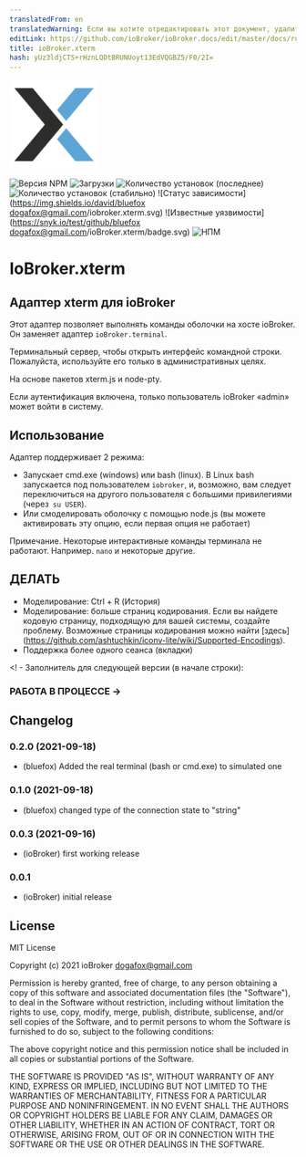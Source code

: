 ```yaml
---
translatedFrom: en
translatedWarning: Если вы хотите отредактировать этот документ, удалите поле «translationFrom», в противном случае этот документ будет снова автоматически переведен
editLink: https://github.com/ioBroker/ioBroker.docs/edit/master/docs/ru/adapterref/iobroker.xterm/README.md
title: ioBroker.xterm
hash: yUz3ldjCTS+rHznLQDtBRUNUoyt13EdVQGBZ5/F0/2I=
---
```

![Логотип](../../../en/adapterref/iobroker.xterm/admin/xterm.png)

![Версия NPM](http://img.shields.io/npm/v/iobroker.xterm.svg)
![Загрузки](https://img.shields.io/npm/dm/iobroker.xterm.svg)
![Количество установок (последнее)](http://iobroker.live/badges/xterm-installed.svg)
![Количество установок (стабильно)](http://iobroker.live/badges/xterm-stable.svg)
![Статус зависимости](https://img.shields.io/david/bluefox <dogafox@gmail.com>/iobroker.xterm.svg)
![Известные уязвимости](https://snyk.io/test/github/bluefox <dogafox@gmail.com>/ioBroker.xterm/badge.svg)
![НПМ](https://nodei.co/npm/iobroker.xterm.png?downloads=true)

# IoBroker.xterm
## Адаптер xterm для ioBroker
Этот адаптер позволяет выполнять команды оболочки на хосте ioBroker. Он заменяет адаптер `ioBroker.terminal`.

Терминальный сервер, чтобы открыть интерфейс командной строки.
Пожалуйста, используйте его только в административных целях.

На основе пакетов xterm.js и node-pty.

Если аутентификация включена, только пользователь ioBroker «admin» может войти в систему.

## Использование
Адаптер поддерживает 2 режима:

- Запускает cmd.exe (windows) или bash (linux). В Linux bash запускается под пользователем `iobroker`, и, возможно, вам следует переключиться на другого пользователя с большими привилегиями (через` su USER`).
- Или смоделировать оболочку с помощью node.js (вы можете активировать эту опцию, если первая опция не работает)

Примечание. Некоторые интерактивные команды терминала не работают. Например. `nano` и некоторые другие.

## ДЕЛАТЬ
- Моделирование: Ctrl + R (История)
- Моделирование: больше страниц кодирования. Если вы найдете кодовую страницу, подходящую для вашей системы, создайте проблему. Возможные страницы кодирования можно найти [здесь] (https://github.com/ashtuchkin/iconv-lite/wiki/Supported-Encodings).
- Поддержка более одного сеанса (вкладки)

<! - Заполнитель для следующей версии (в начале строки):

### __РАБОТА В ПРОЦЕССЕ__ ->

## Changelog
### 0.2.0 (2021-09-18)
* (bluefox) Added the real terminal (bash or cmd.exe) to simulated one

### 0.1.0 (2021-09-18)
* (bluefox) changed type of the connection state to "string" 

### 0.0.3 (2021-09-16)
* (ioBroker) first working release

### 0.0.1
* (ioBroker) initial release

## License
MIT License

Copyright (c) 2021 ioBroker <dogafox@gmail.com>

Permission is hereby granted, free of charge, to any person obtaining a copy
of this software and associated documentation files (the "Software"), to deal
in the Software without restriction, including without limitation the rights
to use, copy, modify, merge, publish, distribute, sublicense, and/or sell
copies of the Software, and to permit persons to whom the Software is
furnished to do so, subject to the following conditions:

The above copyright notice and this permission notice shall be included in all
copies or substantial portions of the Software.

THE SOFTWARE IS PROVIDED "AS IS", WITHOUT WARRANTY OF ANY KIND, EXPRESS OR
IMPLIED, INCLUDING BUT NOT LIMITED TO THE WARRANTIES OF MERCHANTABILITY,
FITNESS FOR A PARTICULAR PURPOSE AND NONINFRINGEMENT. IN NO EVENT SHALL THE
AUTHORS OR COPYRIGHT HOLDERS BE LIABLE FOR ANY CLAIM, DAMAGES OR OTHER
LIABILITY, WHETHER IN AN ACTION OF CONTRACT, TORT OR OTHERWISE, ARISING FROM,
OUT OF OR IN CONNECTION WITH THE SOFTWARE OR THE USE OR OTHER DEALINGS IN THE
SOFTWARE.